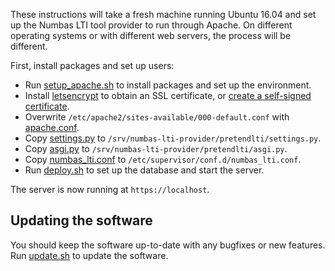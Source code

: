 These instructions will take a fresh machine running Ubuntu 16.04 and set up the Numbas LTI tool provider to run through Apache. On different operating systems or with different web servers, the process will be different.

First, install packages and set up users:

* Run [setup_apache.sh](setup_apache.sh) to install packages and set up the environment.
* Install [letsencrypt](https://letsencrypt.org/) to obtain an SSL certificate, or [create a self-signed certificate](https://help.ubuntu.com/12.04/serverguide/certificates-and-security.html).
* Overwrite `/etc/apache2/sites-available/000-default.conf` with [apache.conf](apache.conf).
* Copy [settings.py](settings.py) to `/srv/numbas-lti-provider/pretendlti/settings.py`.
* Copy [asgi.py](asgi.py) to `/srv/numbas-lti-provider/pretendlti/asgi.py`.
* Copy [numbas_lti.conf](numbas_lti.conf) to `/etc/supervisor/conf.d/numbas_lti.conf`.
* Run [deploy.sh](deploy.sh) to set up the database and start the server.

The server is now running at `https://localhost`.

## Updating the software

You should keep the software up-to-date with any bugfixes or new features. Run [update.sh](update.sh) to update the software.
